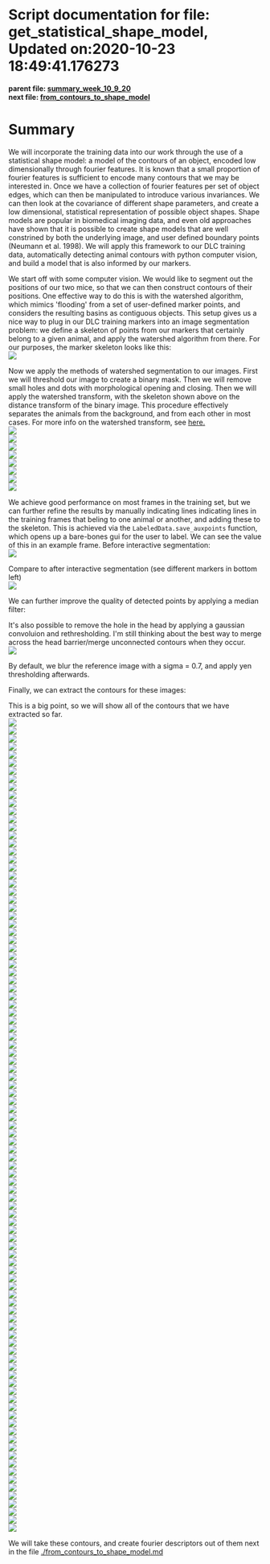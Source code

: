 
Script documentation for file: get_statistical_shape_model, Updated on:2020-10-23 18:49:41.176273
=================================================================================================
 
  
**parent file: [summary_week_10_9_20](./summary_week_10_9_20.md)**  
**next file: [from_contours_to_shape_model](./from_contours_to_shape_model.md)**
# Summary


We will incorporate the training data into our work through the use of a statistical shape model: a model of the contours of an object, encoded low dimensionally through fourier features. It is known that a small proportion of fourier features is sufficient to encode many contours that we may be interested in. Once we have a collection of fourier features per set of object edges, which can then be manipulated to introduce various invariances. We can then look at the covariance of different shape parameters, and create a low dimensional, statistical representation of possible object shapes. Shape models are popular in biomedical imaging data, and even old approaches have shown that it is possible to create shape models that are well constrined by both the underlying image, and user defined boundary points (Neumann et al. 1998). We will apply this framework to our DLC training data, automatically detecting animal contours with python computer vision, and build a model that is also informed by our markers.

We start off with some computer vision. We would like to segment out the positions of our two mice, so that we can then construct contours of their positions. One effective way to do this is with the watershed algorithm, which mimics 'flooding' from a set of user-defined marker points, and considers the resulting basins as contiguous objects. This setup gives us a nice way to plug in our DLC training markers into an image segmentation problem: we define a skeleton of points from our markers that certainly belong to a given animal, and apply the watershed algorithm from there. For our purposes, the marker skeleton looks like this:   
<img src="./images/linked_skeleton.png" />

Now we apply the methods of watershed segmentation to our images. First we will threshold our image to create a binary mask. Then we will remove small holes and dots with morphological opening and closing. Then we will apply the watershed transform, with the skeleton shown above on the distance transform of the binary image. This procedure effectively separates the animals from the background, and from each other in most cases. For more info on the watershed transform, see [here.](https://scikit-image.org/docs/dev/auto_examples/segmentation/plot_watershed.html)  
<img src="./images/pipeline_intermediate_steps/image_preprocessing0.png" />  
<img src="./images/pipeline_intermediate_steps/image_preprocessing1.png" />  
<img src="./images/pipeline_intermediate_steps/image_preprocessing2.png" />  
<img src="./images/pipeline_intermediate_steps/image_preprocessing3.png" />  
<img src="./images/pipeline_intermediate_steps/image_preprocessing4.png" />  
<img src="./images/pipeline_intermediate_steps/image_preprocessing5.png" />  
<img src="./images/pipeline_intermediate_steps/image_preprocessing6.png" />  
<img src="./images/pipeline_intermediate_steps/image_preprocessing7.png" />

We achieve good performance on most frames in the training set, but we can further refine the results by manually indicating lines indicating lines in the training frames that beling to one animal or another, and adding these to the skeleton. This is achieved via the `LabeledData.save_auxpoints` function, which opens up a bare-bones gui for the user to label. We can see the value of this in an example frame. Before interactive segmentation:  
<img src="./images/test_LabeledData_segment_animals.png" />

Compare to after interactive segmentation (see different markers in bottom left)  
<img src="./images/test_LabeledData_separate_animals_interactive.png" />

We can further improve the quality of detected points by applying a median filter:

It's also possible to remove the hole in the head by applying a gaussian convoluion and rethresholding. I'm still thinking about the best way to merge across the head barrier/merge unconnected contours when they occur.  
<img src="./images/smoothed_images.png" />

By default, we blur the reference image with a sigma = 0.7, and apply yen thresholding afterwards.

Finally, we can extract the contours for these images:

This is a big point, so we will show all of the contours that we have extracted so far.  
<img src="./images/labeled_contours/contourframe0.png" />  
<img src="./images/labeled_contours/contourframe1.png" />  
<img src="./images/labeled_contours/contourframe2.png" />  
<img src="./images/labeled_contours/contourframe3.png" />  
<img src="./images/labeled_contours/contourframe4.png" />  
<img src="./images/labeled_contours/contourframe5.png" />  
<img src="./images/labeled_contours/contourframe6.png" />  
<img src="./images/labeled_contours/contourframe7.png" />  
<img src="./images/labeled_contours/contourframe8.png" />  
<img src="./images/labeled_contours/contourframe9.png" />  
<img src="./images/labeled_contours/contourframe10.png" />  
<img src="./images/labeled_contours/contourframe11.png" />  
<img src="./images/labeled_contours/contourframe12.png" />  
<img src="./images/labeled_contours/contourframe13.png" />  
<img src="./images/labeled_contours/contourframe14.png" />  
<img src="./images/labeled_contours/contourframe15.png" />  
<img src="./images/labeled_contours/contourframe16.png" />  
<img src="./images/labeled_contours/contourframe17.png" />  
<img src="./images/labeled_contours/contourframe18.png" />  
<img src="./images/labeled_contours/contourframe19.png" />  
<img src="./images/labeled_contours/contourframe20.png" />  
<img src="./images/labeled_contours/contourframe21.png" />  
<img src="./images/labeled_contours/contourframe22.png" />  
<img src="./images/labeled_contours/contourframe23.png" />  
<img src="./images/labeled_contours/contourframe24.png" />  
<img src="./images/labeled_contours/contourframe25.png" />  
<img src="./images/labeled_contours/contourframe26.png" />  
<img src="./images/labeled_contours/contourframe27.png" />  
<img src="./images/labeled_contours/contourframe28.png" />  
<img src="./images/labeled_contours/contourframe29.png" />  
<img src="./images/labeled_contours/contourframe30.png" />  
<img src="./images/labeled_contours/contourframe31.png" />  
<img src="./images/labeled_contours/contourframe32.png" />  
<img src="./images/labeled_contours/contourframe33.png" />  
<img src="./images/labeled_contours/contourframe34.png" />  
<img src="./images/labeled_contours/contourframe35.png" />  
<img src="./images/labeled_contours/contourframe36.png" />  
<img src="./images/labeled_contours/contourframe37.png" />  
<img src="./images/labeled_contours/contourframe38.png" />  
<img src="./images/labeled_contours/contourframe39.png" />  
<img src="./images/labeled_contours/contourframe40.png" />  
<img src="./images/labeled_contours/contourframe41.png" />  
<img src="./images/labeled_contours/contourframe42.png" />  
<img src="./images/labeled_contours/contourframe43.png" />  
<img src="./images/labeled_contours/contourframe44.png" />  
<img src="./images/labeled_contours/contourframe45.png" />  
<img src="./images/labeled_contours/contourframe46.png" />  
<img src="./images/labeled_contours/contourframe47.png" />  
<img src="./images/labeled_contours/contourframe48.png" />  
<img src="./images/labeled_contours/contourframe49.png" />  
<img src="./images/labeled_contours/contourframe50.png" />  
<img src="./images/labeled_contours/contourframe51.png" />  
<img src="./images/labeled_contours/contourframe52.png" />  
<img src="./images/labeled_contours/contourframe53.png" />  
<img src="./images/labeled_contours/contourframe54.png" />  
<img src="./images/labeled_contours/contourframe55.png" />  
<img src="./images/labeled_contours/contourframe56.png" />  
<img src="./images/labeled_contours/contourframe57.png" />  
<img src="./images/labeled_contours/contourframe58.png" />  
<img src="./images/labeled_contours/contourframe59.png" />  
<img src="./images/labeled_contours/contourframe60.png" />  
<img src="./images/labeled_contours/contourframe61.png" />  
<img src="./images/labeled_contours/contourframe62.png" />  
<img src="./images/labeled_contours/contourframe63.png" />  
<img src="./images/labeled_contours/contourframe64.png" />  
<img src="./images/labeled_contours/contourframe65.png" />  
<img src="./images/labeled_contours/contourframe66.png" />  
<img src="./images/labeled_contours/contourframe67.png" />  
<img src="./images/labeled_contours/contourframe68.png" />  
<img src="./images/labeled_contours/contourframe69.png" />  
<img src="./images/labeled_contours/contourframe70.png" />  
<img src="./images/labeled_contours/contourframe71.png" />  
<img src="./images/labeled_contours/contourframe72.png" />  
<img src="./images/labeled_contours/contourframe73.png" />  
<img src="./images/labeled_contours/contourframe74.png" />  
<img src="./images/labeled_contours/contourframe75.png" />  
<img src="./images/labeled_contours/contourframe76.png" />  
<img src="./images/labeled_contours/contourframe77.png" />  
<img src="./images/labeled_contours/contourframe78.png" />  
<img src="./images/labeled_contours/contourframe79.png" />  
<img src="./images/labeled_contours/contourframe80.png" />  
<img src="./images/labeled_contours/contourframe81.png" />  
<img src="./images/labeled_contours/contourframe82.png" />  
<img src="./images/labeled_contours/contourframe83.png" />  
<img src="./images/labeled_contours/contourframe84.png" />  
<img src="./images/labeled_contours/contourframe85.png" />  
<img src="./images/labeled_contours/contourframe86.png" />  
<img src="./images/labeled_contours/contourframe87.png" />  
<img src="./images/labeled_contours/contourframe88.png" />  
<img src="./images/labeled_contours/contourframe89.png" />  
<img src="./images/labeled_contours/contourframe90.png" />  
<img src="./images/labeled_contours/contourframe91.png" />  
<img src="./images/labeled_contours/contourframe92.png" />  
<img src="./images/labeled_contours/contourframe93.png" />  
<img src="./images/labeled_contours/contourframe94.png" />  
<img src="./images/labeled_contours/contourframe95.png" />  
<img src="./images/labeled_contours/contourframe96.png" />  
<img src="./images/labeled_contours/contourframe97.png" />  
<img src="./images/labeled_contours/contourframe98.png" />  
<img src="./images/labeled_contours/contourframe99.png" />  
<img src="./images/labeled_contours/contourframe100.png" />

We will take these contours, and create fourier descriptors out of them next in the file [./from_contours_to_shape_model.md](./from_contours_to_shape_model.md)